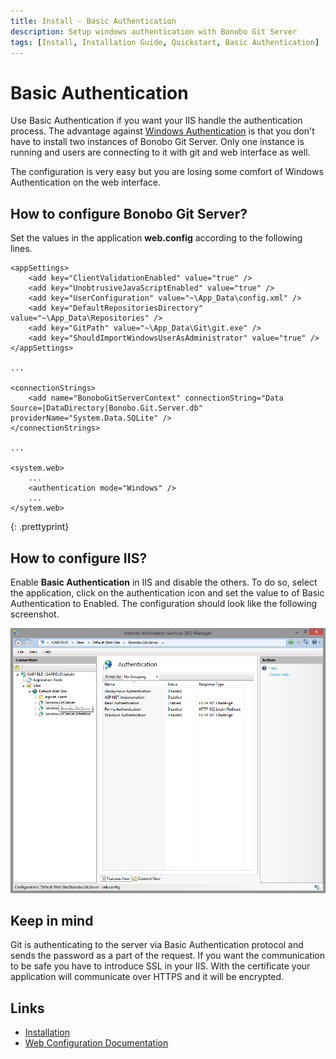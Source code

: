 ```yaml
---
title: Install - Basic Authentication
description: Setup windows authentication with Bonobo Git Server
tags: [Install, Installation Guide, Quickstart, Basic Authentication]
---
```


Basic Authentication
=========================

Use Basic Authentication if you want your IIS handle the authentication process. The advantage against [Windows Authentication](/windows-authentication/) is that you don't have to install two instances of Bonobo Git Server. Only one instance is running and users are connecting to it with git and web interface as well.

The configuration is very easy but you are losing some comfort of Windows Authentication on the web interface.


## How to configure Bonobo Git Server?

Set the values in the application **web.config** according to the following lines.

~~~
<appSettings>
    <add key="ClientValidationEnabled" value="true" />
    <add key="UnobtrusiveJavaScriptEnabled" value="true" />
    <add key="UserConfiguration" value="~\App_Data\config.xml" />
    <add key="DefaultRepositoriesDirectory" value="~\App_Data\Repositories" />
    <add key="GitPath" value="~\App_Data\Git\git.exe" />
    <add key="ShouldImportWindowsUserAsAdministrator" value="true" />   
</appSettings>

...

<connectionStrings>    
    <add name="BonoboGitServerContext" connectionString="Data Source=|DataDirectory|Bonobo.Git.Server.db" providerName="System.Data.SQLite" />
</connectionStrings>

...

<system.web>
    ...
    <authentication mode="Windows" />
    ...
</sytem.web>
~~~
{: .prettyprint}


## How to configure IIS?

Enable **Basic Authentication** in IIS and disable the others. To do so, select the application, click on the authentication icon and set the value to of Basic Authentication to Enabled. The configuration should look like the following screenshot.

![IIS enable basic authentication only](/resources/img/installation/iis_authentication_basic.png)


## Keep in mind

Git is authenticating to the server via Basic Authentication protocol and sends the password as a part of the request. If you want the communication to be safe you have to introduce SSL in your IIS. With the certificate your application will communicate over HTTPS and it will be encrypted.


## Links

* [Installation](/install/)
* [Web Configuration Documentation](/web-config/)
